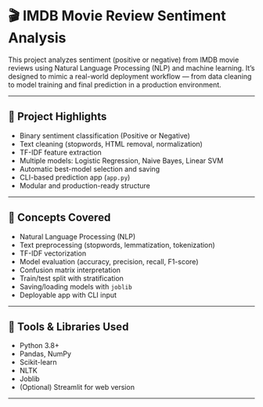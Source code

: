 # 🎬 IMDB Movie Review Sentiment Analysis

This project analyzes sentiment (positive or negative) from IMDB movie reviews using Natural Language Processing (NLP) and machine learning. It’s designed to mimic a real-world deployment workflow — from data cleaning to model training and final prediction in a production environment.

---

## 📌 Project Highlights

- Binary sentiment classification (Positive or Negative)
- Text cleaning (stopwords, HTML removal, normalization)
- TF-IDF feature extraction
- Multiple models: Logistic Regression, Naive Bayes, Linear SVM
- Automatic best-model selection and saving
- CLI-based prediction app (`app.py`)
- Modular and production-ready structure

---

## 🧠 Concepts Covered

- Natural Language Processing (NLP)
- Text preprocessing (stopwords, lemmatization, tokenization)
- TF-IDF vectorization
- Model evaluation (accuracy, precision, recall, F1-score)
- Confusion matrix interpretation
- Train/test split with stratification
- Saving/loading models with `joblib`
- Deployable app with CLI input

---

## 🧰 Tools & Libraries Used

- Python 3.8+
- Pandas, NumPy
- Scikit-learn
- NLTK
- Joblib
- (Optional) Streamlit for web version

---


